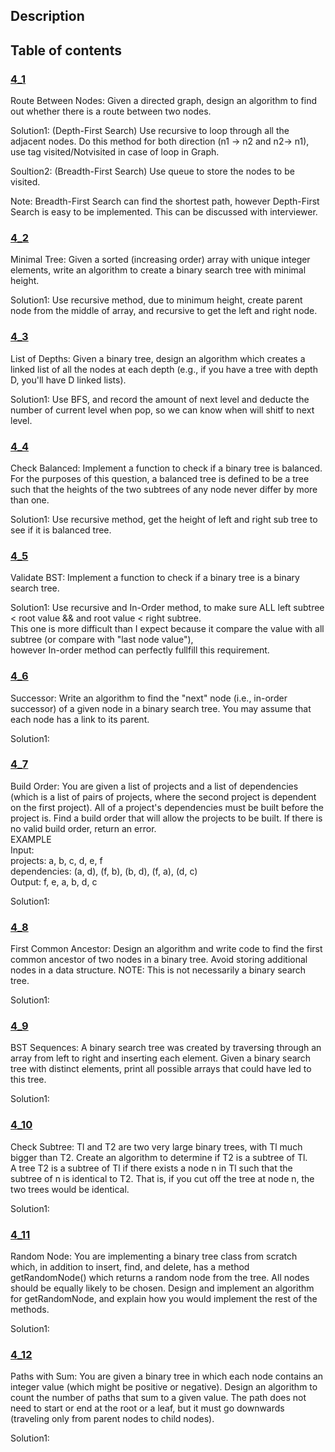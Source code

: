 ## Description
## Table of contents
### [4_1](./4_1)
Route Between Nodes: Given a directed graph, design an algorithm to find out whether there is a
route between two nodes.  

Solution1: (Depth-First Search) Use recursive to loop through all the adjacent nodes. Do this method for both direction (n1 -> n2 and n2-> n1), use tag visited/Notvisited in case of loop in Graph.

Soultion2: (Breadth-First Search) Use queue to store the nodes to be visited.  

Note: Breadth-First Search can find the shortest path, however Depth-First Search is easy to be implemented. This can be discussed with interviewer.

### [4_2](./4_2)
Minimal Tree: Given a sorted (increasing order) array with unique integer elements, write an algorithm
to create a binary search tree with minimal height.  

Solution1: Use recursive method, due to minimum height, create parent node from the middle of array, and recursive to get the left and right node.  

### [4_3](./4_3)
List of Depths: Given a binary tree, design an algorithm which creates a linked list of all the nodes
at each depth (e.g., if you have a tree with depth D, you'll have D linked lists).  

Solution1: Use BFS, and record the amount of next level and deducte the number of current level when pop, so we can know when will shitf to next level.  

### [4_4](./4_4)
Check Balanced: Implement a function to check if a binary tree is balanced. For the purposes of
this question, a balanced tree is defined to be a tree such that the heights of the two subtrees of any
node never differ by more than one.  

Solution1: Use recursive method, get the height of left and right sub tree to see if it is balanced tree.

### [4_5](./4_5)
Validate BST: Implement a function to check if a binary tree is a binary search tree.  

Solution1: Use recursive and In-Order method, to make sure ALL left subtree < root value && and root value < right subtree.  
           This one is more difficult than I expect because it compare the value with all subtree (or compare with "last node value"),  
		   however In-order method can perfectly fullfill this requirement.

### [4_6](./4_6)
Successor: Write an algorithm to find the "next" node (i.e., in-order successor) of a given node in a
binary search tree. You may assume that each node has a link to its parent.  

Solution1:

### [4_7](./4_7)
Build Order: You are given a list of projects and a list of dependencies (which is a list of pairs of
projects, where the second project is dependent on the first project). All of a project's dependencies
must be built before the project is. Find a build order that will allow the projects to be built. If there
is no valid build order, return an error.  
EXAMPLE  
Input:  
projects: a, b, c, d, e, f  
dependencies: (a, d), (f, b), (b, d), (f, a), (d, c)  
Output: f, e, a, b, d, c  

Solution1:

### [4_8](./4_8)
First Common Ancestor: Design an algorithm and write code to find the first common ancestor
of two nodes in a binary tree. Avoid storing additional nodes in a data structure. NOTE: This is not
necessarily a binary search tree.  

Solution1:

### [4_9](./4_9)
BST Sequences: A binary search tree was created by traversing through an array from left to right
and inserting each element. Given a binary search tree with distinct elements, print all possible
arrays that could have led to this tree.  

Solution1:

### [4_10](./4_10)
Check Subtree: Tl and T2 are two very large binary trees, with Tl much bigger than T2. Create an
algorithm to determine if T2 is a subtree of Tl.  
A tree T2 is a subtree of Tl if there exists a node n in Tl such that the subtree of n is identical to T2.
That is, if you cut off the tree at node n, the two trees would be identical.  

Solution1:
  
### [4_11](./4_11)
Random Node: You are implementing a binary tree class from scratch which, in addition to
insert, find, and delete, has a method getRandomNode() which returns a random node
from the tree. All nodes should be equally likely to be chosen. Design and implement an algorithm
for getRandomNode, and explain how you would implement the rest of the methods.  

Solution1:

### [4_12](./4_12)
Paths with Sum: You are given a binary tree in which each node contains an integer value (which
might be positive or negative). Design an algorithm to count the number of paths that sum to a
given value. The path does not need to start or end at the root or a leaf, but it must go downwards
(traveling only from parent nodes to child nodes).  

Solution1:
